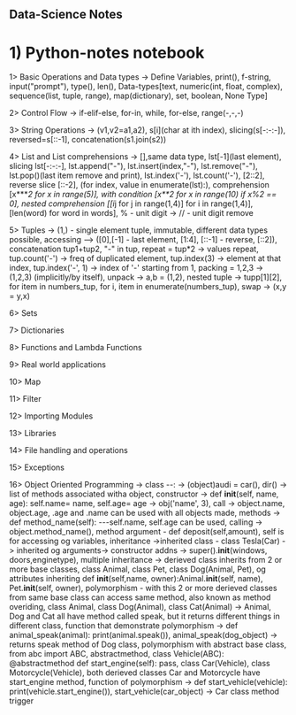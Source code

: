 ## Data-Science Notes

# 1) Python-notes notebook
  1> Basic Operations and Data types -> Define Variables, print(), f-string, input("prompt"), type(), len(), Data-types[text, numeric(int, float, complex), sequence(list, tuple, range), map(dictionary), set, boolean, None Type]
  
  2> Control Flow -> if-elif-else, for-in, while, for-else, range(-,-,-)
  
  3> String Operations -> (v1,v2=a1,a2), s[i](char at ith index), slicing(s[-:-:-]), reversed=s[::-1], concatenation(s1.join(s2))

  4> List and List comprehensions -> [],same data type, lst[-1](last element), slicing lst[-:-:-], lst.append("-"), lst.insert(index,"-"), lst.remove("-"), lst.pop()(last item remove and print), lst.index('-'), lst.count('-'), [2::2], reverse slice [::-2], (for index, value in enumerate(lst):), comprehension [x****2 for x in range(5)], with condition [x**2 for x in range(10) if x%2 == 0], nested comprehension [[i*j for j in range(1,4)] for i in range(1,4)], [len(word) for word in words], % - unit digit -> // - unit digit remove

  5> Tuples -> (1,) - single element tuple, immutable, different data types possible, accessing --> ([0],[-1] - last element, [1:4], [::-1] - reverse, [::2]), concatenation tup1+tup2, "-" in tup, repeat = tup*2 -> values repeat, tup.count('-') -> freq of duplicated element, tup.index(3) -> element at that index, tup.index('-', 1) -> index of '-' starting from 1, packing = 1,2,3 -> (1,2,3) (implicitly/by itself), unpack -> a,b = (1,2), nested tuple -> tupp[1][2], for item in numbers_tup, for i, item in enumerate(numbers_tup), swap -> (x,y = y,x) 

  6> Sets 

  7> Dictionaries

  8> Functions and Lambda Functions

  9> Real world applications

  10> Map

  11> Filter

  12> Importing Modules

  13> Libraries

  14> File handling and operations

  15> Exceptions

  16> Object Oriented Programming -> class --: -> (object)audi = car(), dir() -> list of methods associated witha object, constructor -> def __init__(self, name, age): self.name= name, self.age= age -> obj('name', 3), call -> object.name, object.age, .age and .name can be used with all objects made, methods -> def method_name(self): ---self.name, self.age can be used, calling -> object.method_name(), method argument - def deposit(self,amount), self is for accessing og variables, inheritance ->inherited class - class Tesla(Car) -> inherited og arguments-> constructor addns -> super().__init__(windows, doors,enginetype), multiple inheritance -> derieved class inherits from 2 or more base classes, class Animal, class Pet, class Dog(Animal, Pet), og attributes inheriting def __init__(self,name, owner):Animal.__init__(self, name), Pet.__init__(self, owner),  polymorphism - with this 2 or more derieved classes from same base class can access same method, also known as method overiding, class Animal, class Dog(Animal), class Cat(Animal) -> Animal, Dog and Cat all have method called speak, but it returns different things in different class, function that demonstrate polymorphism -> def animal_speak(animal): print(animal.speak()), animal_speak(dog_object) -> returns speak method of Dog class, polymorphism with abstract base class, from abc import ABC, abstractmethod, class Vehicle(ABC): @abstractmethod def start_engine(self): pass, class Car(Vehicle), class Motorcycle(Vehicle), both derieved classes Car and Motorcycle have start_engine method, function of polymorphism -> def start_vehicle(vehicle): print(vehicle.start_engine()), start_vehicle(car_object) -> Car class method trigger
             
             
